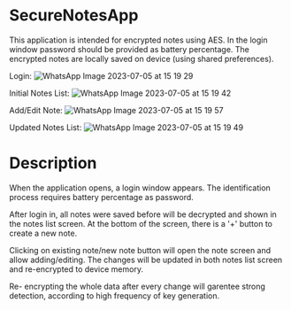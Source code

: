 # SecureNotesApp

This application is intended for encrypted notes using AES. In the login window password should be provided as battery
percentage. The encrypted notes are locally saved on device (using shared preferences).

Login:
![WhatsApp Image 2023-07-05 at 15 19 29](https://github.com/Sharoniki1/SecureNoteTakingApp/assets/68810288/e7e8c422-d85c-4adc-92f3-348676d957c2)

Initial Notes List:
![WhatsApp Image 2023-07-05 at 15 19 42](https://github.com/Sharoniki1/SecureNoteTakingApp/assets/68810288/384d6966-aae4-4444-b494-057fe7831bdd)

Add/Edit Note:
![WhatsApp Image 2023-07-05 at 15 19 57](https://github.com/Sharoniki1/SecureNoteTakingApp/assets/68810288/5f7d7145-2233-4668-a15f-4d26e82f5c4c)

Updated Notes List:
![WhatsApp Image 2023-07-05 at 15 19 49](https://github.com/Sharoniki1/SecureNoteTakingApp/assets/68810288/ada6987b-e8da-478f-85f8-44f48c031c86)


# Description

When the application opens, a login window appears. The identification process requires battery percentage as password.

After login in, all notes were saved before will be decrypted and shown in the notes list screen.
At the bottom of the screen, there is a '+' button to create a new note.

Clicking on existing note/new note button will open the note screen and allow adding/editing.
The changes will be updated in both notes list screen and re-encrypted to device memory.

Re- encrypting the whole data after every change will garentee strong detection, according to high frequency of key generation. 







